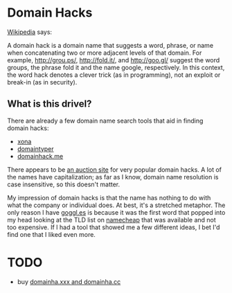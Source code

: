 Domain Hacks
============

[Wikipedia][0] says: 

A domain hack is a domain name that suggests a word, phrase, or name when concatenating two or more adjacent levels of that domain. For example, http://grou.ps/, http://fold.it/, and http://goo.gl/ suggest the word groups, the phrase fold it and the name google, respectively. In this context, the word hack denotes a clever trick (as in programming), not an exploit or break-in (as in security).

What is this drivel?
--------------------

There are already a few domain name search tools that aid in finding domain hacks:

* [xona][1]
* [domaintyper][2]
* [domainhack.me][3]

There appears to be [an auction site][7] for very popular domain hacks. A lot of the names have capitalization; as far as I know, domain name resolution is case insensitive, so this doesn't matter. 

My impression of domain hacks is that the name has nothing to do with what the company or individual does. At best, it's a stretched metaphor. The only reason I have [goggl.es][4] is because it was the first word that popped into my head looking at the TLD list on [namecheap][5] that was available and not too expensive. If I had a tool that showed me a few different ideas, I bet I'd find one that I liked even more. 

TODO
====
* buy [domainha.xxx and domainha.cc][6]


  [0]: http://en.wikipedia.org/wiki/Domain_hack
  [1]: http://xona.com/domainhacks/
  [2]: http://domaintyper.com/
  [3]: http://www.domainhack.me/
  [4]: http://goggl.es/
  [5]: http://www.namecheap.com/
  [6]: http://www.namecheap.com/domains/domain-name-search/results.aspx?domain=domainha&tlds=xxx%2Ccc&searchall=&type=single&
  [7]: http://www.cax.com/domainhacks.com/
